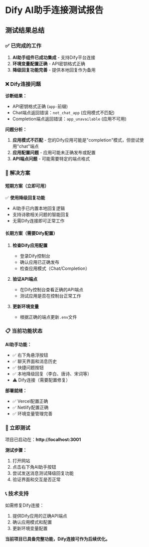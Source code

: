 # Dify AI助手连接测试报告

## 测试结果总结

### ✅ 已完成的工作
1. **AI助手组件已成功集成** - 支持Dify平台连接
2. **环境变量配置正确** - API密钥格式正确
3. **降级回复功能完善** - 提供本地回复作为备用

### ❌ Dify连接问题
**诊断结果：**
- API密钥格式正确 (`app-`前缀)
- Chat端点返回错误：`not_chat_app` (应用模式不匹配)
- Completion端点返回错误：`app_unavailable` (应用不可用)

**问题分析：**
1. **应用模式不匹配** - 您的Dify应用可能是"completion"模式，但尝试使用"chat"端点
2. **应用配置问题** - 应用可能未正确发布或配置
3. **API端点问题** - 可能需要特定的端点格式

### 🔧 解决方案

#### 短期方案（立即可用）
✅ **使用降级回复功能**
- AI助手已内置本地回复逻辑
- 支持诗歌相关问题的智能回复
- 无需Dify连接即可正常工作

#### 长期方案（需要Dify配置）
1. **检查Dify应用配置**
   - 登录Dify控制台
   - 确认应用已正确发布
   - 检查应用模式（Chat/Completion）

2. **验证API端点**
   - 在Dify控制台查看正确的API端点
   - 测试应用是否在控制台正常工作

3. **更新环境变量**
   - 根据正确的端点更新`.env`文件

### 📋 当前功能状态

**AI助手功能：**
- ✅ 右下角悬浮按钮
- ✅ 聊天界面和消息历史
- ✅ 快捷问题按钮
- ✅ 本地降级回复（李白、唐诗、宋词等）
- ⚠️ Dify连接（需要配置修复）

**部署就绪：**
- ✅ Vercel配置正确
- ✅ Netlify配置正确  
- ✅ 环境变量管理完善

### 🚀 立即测试

项目已启动在：**http://localhost:3001**

**测试步骤：**
1. 打开网站
2. 点击右下角AI助手按钮
3. 尝试发送消息测试降级回复功能
4. 验证界面和交互是否正常

### 📞 技术支持

如需修复Dify连接：
1. 提供Dify应用的正确API端点
2. 确认应用模式和配置
3. 更新环境变量配置

**当前项目已具备完整功能，Dify连接可作为后续优化。**